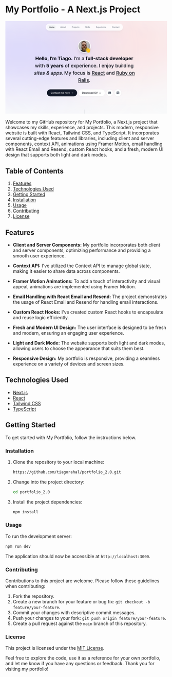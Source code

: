 # My Portfolio - A Next.js Project

![My Portfolio](portfolio-screenshot.png)

Welcome to my GitHub repository for My Portfolio, a Next.js project that showcases my skills, experience, and projects. This modern, responsive website is built with React, Tailwind CSS, and TypeScript. It incorporates several cutting-edge features and libraries, including client and server components, context API, animations using Framer Motion, email handling with React Email and Resend, custom React hooks, and a fresh, modern UI design that supports both light and dark modes.

## Table of Contents

1. [Features](#features)
2. [Technologies Used](#technologies-used)
3. [Getting Started](#getting-started)
4. [Installation](#installation)
5. [Usage](#usage)
6. [Contributing](#contributing)
7. [License](#license)

## Features

- **Client and Server Components:** My portfolio incorporates both client and server components, optimizing performance and providing a smooth user experience.

- **Context API:** I've utilized the Context API to manage global state, making it easier to share data across components.

- **Framer Motion Animations:** To add a touch of interactivity and visual appeal, animations are implemented using Framer Motion.

- **Email Handling with React Email and Resend:** The project demonstrates the usage of React Email and Resend for handling email interactions.

- **Custom React Hooks:** I've created custom React hooks to encapsulate and reuse logic efficiently.

- **Fresh and Modern UI Design:** The user interface is designed to be fresh and modern, ensuring an engaging user experience.

- **Light and Dark Mode:** The website supports both light and dark modes, allowing users to choose the appearance that suits them best.

- **Responsive Design:** My portfolio is responsive, providing a seamless experience on a variety of devices and screen sizes.

## Technologies Used

- [Next.js](https://nextjs.org/)
- [React](https://reactjs.org/)
- [Tailwind CSS](https://tailwindcss.com/)
- [TypeScript](https://www.typescriptlang.org/)

## Getting Started

To get started with My Portfolio, follow the instructions below.

### Installation

1. Clone the repository to your local machine:

   ```bash
   https://github.com/tiagorahal/portfolio_2.0.git
   ```

2. Change into the project directory:

   ```bash
   cd portfolio_2.0
   ```

3. Install the project dependencies:

   ```bash
   npm install
   ```

### Usage

To run the development server:

```bash
npm run dev
```

The application should now be accessible at `http://localhost:3000`.

### Contributing

Contributions to this project are welcome. Please follow these guidelines when contributing:

1. Fork the repository.
2. Create a new branch for your feature or bug fix: `git checkout -b feature/your-feature`.
3. Commit your changes with descriptive commit messages.
4. Push your changes to your fork: `git push origin feature/your-feature`.
5. Create a pull request against the `main` branch of this repository.

### License

This project is licensed under the [MIT License](LICENSE.md).

Feel free to explore the code, use it as a reference for your own portfolio, and let me know if you have any questions or feedback. Thank you for visiting my portfolio!
